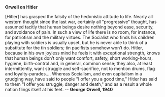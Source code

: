 **Orwell on Hitler**

[Hitler] has grasped the falsity of the hedonistic attitude to life. Nearly all western thought since the last war, certainly all "progressive" thought, has assumed tacitly that human beings desire nothing beyond ease, security, and avoidance of pain. In such a view of life there is no room, for instance, for patriotism and the military virtues. The Socialist who finds his children playing with soldiers is usually upset, but he is never able to think of a substitute for the tin soldiers; tin pacifists somehow won’t do. Hitler, because in his own joyless mind he feels it with exceptional strength, knows that human beings don’t only want comfort, safety, short working-hours, hygiene, birth-control and, in general, common sense; they also, at least intermittently, want struggle and self-sacrifice, not to mention drums, flag and loyalty-parades…. Whereas Socialism, and even capitalism in a grudging way, have said to people "I offer you a good time," Hitler has said to them "I offer you struggle, danger and death," and as a result a whole nation flings itself at his feet. -- **George Orwell, 1940**